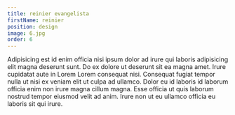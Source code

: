 ```yaml
---
title: reinier evangelista
firstName: reinier
position: design
image: 6.jpg
order: 6
---
```

Adipisicing est id enim officia nisi ipsum dolor ad irure qui laboris adipisicing elit magna deserunt sunt. Do ex dolore ut deserunt sit ea magna amet. Irure cupidatat aute in Lorem Lorem consequat nisi. Consequat fugiat tempor nulla ut nisi ex veniam elit ut culpa ad ullamco. Dolor eu id laboris id laborum officia enim non irure magna cillum magna. Esse officia ut quis laborum nostrud tempor eiusmod velit ad anim. Irure non ut eu ullamco officia eu laboris sit qui irure.
